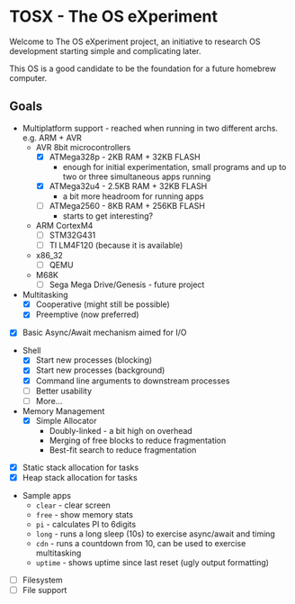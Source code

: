 # TOSX - The OS eXperiment

Welcome to The OS eXperiment project, an initiative to research OS development starting simple and complicating
later.

This OS is a good candidate to be the foundation for a future homebrew computer.

## Goals
* Multiplatform support - reached when running in two different archs. e.g. ARM + AVR
  * AVR 8bit microcontrollers
    * [x] ATMega328p - 2KB RAM + 32KB FLASH
      * enough for initial experimentation, small programs and up to two or three simultaneous apps running
    * [x] ATMega32u4 - 2.5KB RAM + 32KB FLASH
      * a bit more headroom for running apps
    * [ ] ATMega2560 - 8KB RAM + 256KB FLASH
      * starts to get interesting?
  * ARM CortexM4
    * [ ] STM32G431
    * [ ] TI LM4F120 (because it is available)
  * x86_32
    * [ ] QEMU
  * M68K
    * [ ] Sega Mega Drive/Genesis - future project
* Multitasking
  * [x] Cooperative (might still be possible)
  * [x] Preemptive (now preferred)
* [x] Basic Async/Await mechanism aimed for I/O
* Shell
  * [x] Start new processes (blocking)
  * [x] Start new processes (background)
  * [x] Command line arguments to downstream processes
  * [ ] Better usability
  * [ ] More...
* Memory Management
  * [x] Simple Allocator
    * Doubly-linked - a bit high on overhead
    * Merging of free blocks to reduce fragmentation
    * Best-fit search to reduce fragmentation
* [x] Static stack allocation for tasks
* [x] Heap stack allocation for tasks
* Sample apps
  * `clear` - clear screen 
  * `free` - show memory stats
  * `pi` - calculates PI to 6digits
  * `long` - runs a long sleep (10s) to exercise async/await and timing
  * `cdn` - runs a countdown from 10, can be used to exercise multitasking
  * `uptime` - shows uptime since last reset (ugly output formatting)
* [ ] Filesystem
* [ ] File support